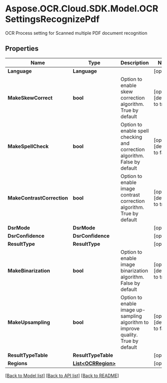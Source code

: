 # Aspose.OCR.Cloud.SDK.Model.OCRSettingsRecognizePdf
OCR Process setting for Scanned multiple PDF document recognition

## Properties

Name | Type | Description | Notes
------------ | ------------- | ------------- | -------------
**Language** | **Language** |  | [optional] 
**MakeSkewCorrect** | **bool** | Option to enable skew correction algorithm. True by default | [optional] [default to true]
**MakeSpellCheck** | **bool** | Option to enable spell checking and correction algorithm. False by default | [optional] [default to false]
**MakeContrastCorrection** | **bool** | Option to enable image contrast correction algorithm. True by default | [optional] [default to true]
**DsrMode** | **DsrMode** |  | [optional] 
**DsrConfidence** | **DsrConfidence** |  | [optional] 
**ResultType** | **ResultType** |  | [optional] 
**MakeBinarization** | **bool** | Option to enable image binarization algorithm. False by default | [optional] [default to true]
**MakeUpsampling** | **bool** | Option to enable image up-sampling algorithm to improve quality. True by default | [optional] [default to false]
**ResultTypeTable** | **ResultTypeTable** |  | [optional] 
**Regions** | [**List&lt;OCRRegion&gt;**](OCRRegion.md) |  | [optional] 

[[Back to Model list]](../README.md#documentation-for-models) [[Back to API list]](../README.md#documentation-for-api-endpoints) [[Back to README]](../README.md)

